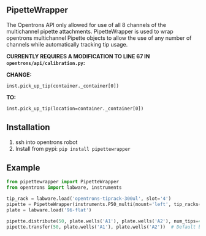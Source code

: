 PipetteWrapper
-----
The Opentrons API only allowed for use of all 8 channels of the multichannel pipette attachments. PipetteWrapper is used to wrap opentrons multichannel Pipette objects to allow the use of any number of channels while automatically tracking tip usage.

__CURRENTLY REQUIRES A MODIFICATION TO LINE 67 IN `opentrons/api/calibration.py`:__

__CHANGE:__

``inst.pick_up_tip(container._container[0])``

__TO:__

``inst.pick_up_tip(location=container._container[0])``

Installation
-----
1. ssh into opentrons robot
2. Install from pypi: `pip install pipettewrapper`

Example
-----
```python
from pipettewrapper import PipetteWrapper
from opentrons import labware, instruments

tip_rack = labware.load('opentrons-tiprack-300ul', slot='4')
pipette = PipetteWrapper(instruments.P50_multi(mount='left', tip_racks=[tip_rack]))
plate = labware.load('96-flat')

pipette.distribute(50, plate.wells('A1'), plate.wells('A2'), num_tips=4)  # Uses 4 tips
pipette.transfer(50, plate.wells('A1'), plate.wells('A2'))  # Default behaviour (8 tips)
```

